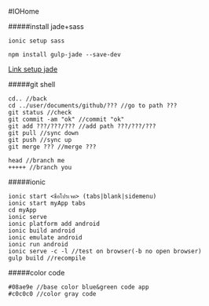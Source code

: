 #IOHome

#####install jade+sass
```
ionic setup sass

npm install gulp-jade --save-dev
```
[Link setup jade](http://forum.ionicframework.com/t/how-to-add-support-for-jade-templates-in-ionic/19681)

#####git shell
```
cd.. //back
cd ../user/documents/github/??? //go to path ???
git status //check
git commit -am "ok" //commit "ok"
git add ???/???/??? //add path ???/???/???
git pull //sync down
git push //sync up
git merge ??? //merge ???

head //branch me
+++++ //branch you
```

#####ionic
```
ionic start <ชื่อโปรเจค> (tabs|blank|sidemenu)
ionic start myApp tabs
cd myApp
ionic serve
ionic platform add android
ionic build android
ionic emulate android
ionic run android
ionic serve -c -l //test on browser(-b no open browser)
gulp build //recompile
```

#####color code
```
#08ae9e //base color blue&green code app
#c0c0c0 //color gray code
```
